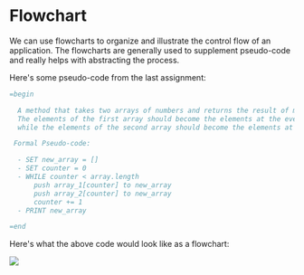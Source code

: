 # Flowchart

We can use flowcharts to organize and illustrate the control flow of an application.
The flowcharts are generally used to supplement pseudo-code and really helps with abstracting the process.

Here's some pseudo-code from the last assignment:

```ruby
=begin

  A method that takes two arrays of numbers and returns the result of merging the arrays.
  The elements of the first array should become the elements at the even indexes of the returned array,
  while the elements of the second array should become the elements at the odd indexes:

 Formal Pseudo-code:

  - SET new_array = []
  - SET counter = 0
  - WHILE counter < array.length
      push array_1[counter] to new_array
      push array_2[counter] to new_array
      counter += 1
  - PRINT new_array

=end
```

Here's what the above code would look like as a flowchart:

<img src="LS_RB101/lesson_2/images/flowchart-diagram.drawio.png">
